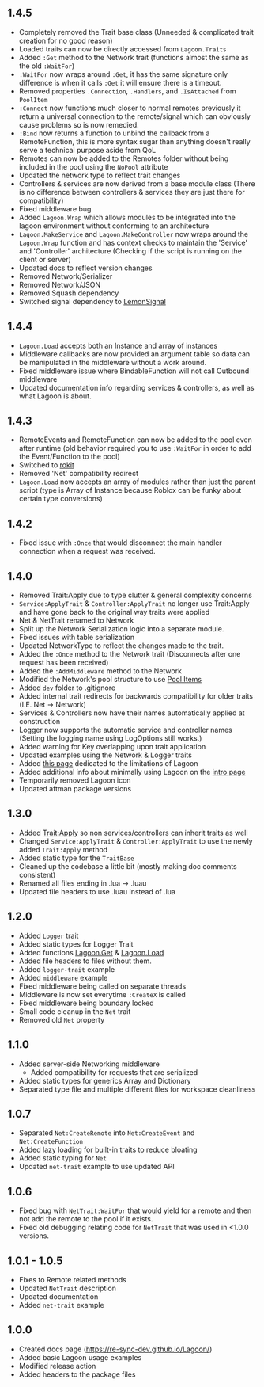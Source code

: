 ## 1.4.5
- Completely removed the Trait base class (Unneeded & complicated trait creation for no good reason)
- Loaded traits can now be directly accessed from `Lagoon.Traits`
- Added `:Get` method to the Network trait (functions almost the same as the old `:WaitFor`)
- `:WaitFor` now wraps around `:Get`, it has the same signature only difference is when it calls `:Get` it will ensure there is a timeout.
- Removed properties `.Connection`, `.Handlers`, and `.IsAttached` from `PoolItem`
- `:Connect` now functions much closer to normal remotes previously it return a universal connection to the remote/signal which can obviously cause problems so is now remedied.
- `:Bind` now returns a function to unbind the callback from a RemoteFunction, this is more syntax sugar than anything doesn't really serve a technical purpose aside from QoL
- Remotes can now be added to the Remotes folder without being included in the pool using the `NoPool` attribute
- Updated the network type to reflect trait changes
- Controllers & services are now derived from a base module class (There is no difference between controllers & services they are just there for compatibility)
- Fixed middleware bug
- Added `Lagoon.Wrap` which allows modules to be integrated into the lagoon environment without conforming to an architecture
- `Lagoon.MakeService` and `Lagoon.MakeController` now wraps around the `Lagoon.Wrap` function and has context checks to maintain the 'Service' and 'Controller' architecture (Checking if the script is running on the client or server)
- Updated docs to reflect version changes
- Removed Network/Serializer
- Removed Network/JSON
- Removed Squash dependency
- Switched signal dependency to [LemonSignal](https://data-oriented-house.github.io/LemonSignal/)

## 1.4.4
- `Lagoon.Load` accepts both an Instance and array of instances
- Middleware callbacks are now provided an argument table so data can be manipulated in the middleware without a work around.
- Fixed middleware issue where BindableFunction will not call Outbound middleware
- Updated documentation info regarding services & controllers, as well as what Lagoon is about.

## 1.4.3
- RemoteEvents and RemoteFunction can now be added to the pool even after runtime (old behavior required you to use `:WaitFor` in order to add the Event/Function to the pool)
- Switched to [rokit](https://github.com/rojo-rbx/rokit)
- Removed 'Net' compatibility redirect
- `Lagoon.Load` now accepts an array of modules rather than just the parent script (type is Array of Instance because Roblox can be funky about certain type conversions)

## 1.4.2
- Fixed issue with `:Once` that would disconnect the main handler connection when a request was received.

## 1.4.0
- Removed Trait:Apply due to type clutter & general complexity concerns
- `Service:ApplyTrait` & `Controller:ApplyTrait` no longer use Trait:Apply and have gone back to the original way traits were applied
- Net & NetTrait renamed to Network
- Split up the Network Serialization logic into a separate module.
- Fixed issues with table serialization
- Updated NetworkType to reflect the changes made to the trait.
- Added the `:Once` method to the Network trait (Disconnects after one request has been received)
- Added the `:AddMiddleware` method to the Network
- Modified the Network's pool structure to use [Pool Items](/Lagoon/api/Network#NetworkPoolItem%3CT%3E)
- Added `dev` folder to .gitignore
- Added internal trait redirects for backwards compatibility for older traits (I.E. Net -> Network)
- Services & Controllers now have their names automatically applied at construction
- Logger now supports the automatic service and controller names (Setting the logging name using LogOptions still works.)
- Added warning for Key overlapping upon trait application
- Updated examples using the Network & Logger traits
- Added [this page](/Lagoon/docs/limitations) dedicated to the limitations of Lagoon
- Added additional info about minimally using Lagoon on the [intro page](/Lagoon/docs/intro#do-i-need-to-wrap-everything-in-the-lagoon-api)
- Temporarily removed Lagoon icon
- Updated aftman package versions

## 1.3.0
- Added [Trait:Apply](/Lagoon/api/Trait#Apply) so non services/controllers can inherit traits as well
- Changed `Service:ApplyTrait` & `Controller:ApplyTrait` to use the newly added `Trait:Apply` method
- Added static type for the `TraitBase`
- Cleaned up the codebase a little bit (mostly making doc comments consistent)
- Renamed all files ending in .lua -> .luau
- Updated file headers to use .luau instead of .lua

## 1.2.0
- Added `Logger` trait
- Added static types for Logger Trait
- Added functions [Lagoon.Get](/Lagoon/api/Lagoon#Get) & [Lagoon.Load](/Lagoon/api/Lagoon#Load)
- Added file headers to files without them.
- Added `logger-trait` example
- Added `middleware` example
- Fixed middleware being called on separate threads
- Middleware is now set everytime `:CreateX` is called
- Fixed middleware being boundary locked
- Small code cleanup in the `Net` trait
- Removed old `Net` property

## 1.1.0
- Added server-side Networking middleware
	- Added compatibility for requests that are serialized
- Added static types for generics Array and Dictionary
- Separated type file and multiple different files for workspace cleanliness

## 1.0.7
- Separated `Net:CreateRemote` into `Net:CreateEvent` and `Net:CreateFunction`
- Added lazy loading for built-in traits to reduce bloating
- Added static typing for `Net`
- Updated `net-trait` example to use updated API

## 1.0.6
- Fixed bug with `NetTrait:WaitFor` that would yield for a remote and then not add the remote to the pool if it exists.
- Fixed old debugging relating code for `NetTrait` that was used in <1.0.0 versions.

## 1.0.1 - 1.0.5
- Fixes to Remote related methods
- Updated `NetTrait` description
- Updated documentation
- Added `net-trait` example

## 1.0.0
- Created docs page (https://re-sync-dev.github.io/Lagoon/)
- Added basic Lagoon usage examples
- Modified release action
- Added headers to the package files